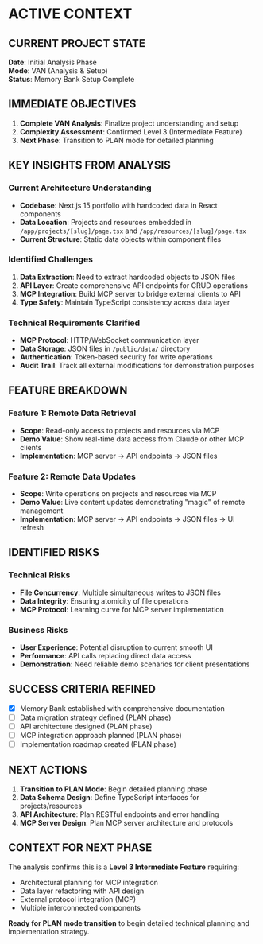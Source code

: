 # ACTIVE CONTEXT

## CURRENT PROJECT STATE

**Date**: Initial Analysis Phase  
**Mode**: VAN (Analysis & Setup)  
**Status**: Memory Bank Setup Complete

## IMMEDIATE OBJECTIVES

1. **Complete VAN Analysis**: Finalize project understanding and setup
2. **Complexity Assessment**: Confirmed Level 3 (Intermediate Feature)
3. **Next Phase**: Transition to PLAN mode for detailed planning

## KEY INSIGHTS FROM ANALYSIS

### Current Architecture Understanding

- **Codebase**: Next.js 15 portfolio with hardcoded data in React components
- **Data Location**: Projects and resources embedded in `/app/projects/[slug]/page.tsx` and `/app/resources/[slug]/page.tsx`
- **Current Structure**: Static data objects within component files

### Identified Challenges

1. **Data Extraction**: Need to extract hardcoded objects to JSON files
2. **API Layer**: Create comprehensive API endpoints for CRUD operations
3. **MCP Integration**: Build MCP server to bridge external clients to API
4. **Type Safety**: Maintain TypeScript consistency across data layer

### Technical Requirements Clarified

- **MCP Protocol**: HTTP/WebSocket communication layer
- **Data Storage**: JSON files in `/public/data/` directory
- **Authentication**: Token-based security for write operations
- **Audit Trail**: Track all external modifications for demonstration purposes

## FEATURE BREAKDOWN

### Feature 1: Remote Data Retrieval

- **Scope**: Read-only access to projects and resources via MCP
- **Demo Value**: Show real-time data access from Claude or other MCP clients
- **Implementation**: MCP server → API endpoints → JSON files

### Feature 2: Remote Data Updates

- **Scope**: Write operations on projects and resources via MCP
- **Demo Value**: Live content updates demonstrating "magic" of remote management
- **Implementation**: MCP server → API endpoints → JSON files → UI refresh

## IDENTIFIED RISKS

### Technical Risks

- **File Concurrency**: Multiple simultaneous writes to JSON files
- **Data Integrity**: Ensuring atomicity of file operations
- **MCP Protocol**: Learning curve for MCP server implementation

### Business Risks

- **User Experience**: Potential disruption to current smooth UI
- **Performance**: API calls replacing direct data access
- **Demonstration**: Need reliable demo scenarios for client presentations

## SUCCESS CRITERIA REFINED

- [x] Memory Bank established with comprehensive documentation
- [ ] Data migration strategy defined (PLAN phase)
- [ ] API architecture designed (PLAN phase)
- [ ] MCP integration approach planned (PLAN phase)
- [ ] Implementation roadmap created (PLAN phase)

## NEXT ACTIONS

1. **Transition to PLAN Mode**: Begin detailed planning phase
2. **Data Schema Design**: Define TypeScript interfaces for projects/resources
3. **API Architecture**: Plan RESTful endpoints and error handling
4. **MCP Server Design**: Plan MCP server architecture and protocols

## CONTEXT FOR NEXT PHASE

The analysis confirms this is a **Level 3 Intermediate Feature** requiring:

- Architectural planning for MCP integration
- Data layer refactoring with API design
- External protocol integration (MCP)
- Multiple interconnected components

**Ready for PLAN mode transition** to begin detailed technical planning and implementation strategy.
